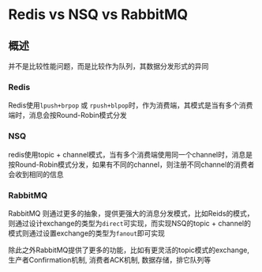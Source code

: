 # Redis vs NSQ vs RabbitMQ

## 概述
并不是比较性能问题，而是比较作为队列，其数据分发形式的异同

### Redis

Redis使用```lpush+brpop``` 或 ```rpush+blpop```时，作为消费端，其模式是当有多个消费端时，消息会按Round-Robin模式分发

### NSQ

redis使用topic + channel模式，当有多个消费端使用同一个channel时，消息是按Round-Robin模式分发，如果有不同的channel，则注册不同channel的消费者会收到相同的信息


### RabbitMQ

RabbitMQ 则通过更多的抽象，提供更强大的消息分发模式，比如Reids的模式，则通过设计exchange的类型为```direct```可实现，而实现NSQ的topic + channel的模式则通过设置exchange的类型为```fanout```即可实现

除此之外RabbitMQ提供了更多的功能，比如有更灵活的topic模式的exchange, 生产者Confirmation机制, 消费者ACK机制, 数据存储，排它队列等

